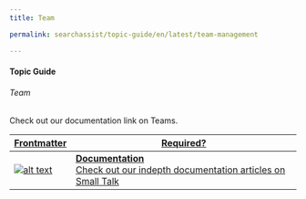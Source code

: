 ```yaml
---
title: Team

permalink: searchassist/topic-guide/en/latest/team-management

---
```

#### Topic Guide
###### Team

  Check out our documentation link on Teams.


<a class="doc-link" target="_blank" href="https://docs.kore.ai/searchassist/managing-searchassist-apps/collaboration/">
 

| Frontmatter | Required? |
|-------------|-------------|
| ![alt text](images/docIcon.svg "Title") | **Documentation**  <br /> Check out our indepth documentation articles on Small Talk | 


</a>
